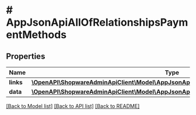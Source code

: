 # # AppJsonApiAllOfRelationshipsPaymentMethods

## Properties

Name | Type | Description | Notes
------------ | ------------- | ------------- | -------------
**links** | [**\OpenAPI\ShopwareAdminApiClient\Model\AppJsonApiAllOfRelationshipsPaymentMethodsLinks**](AppJsonApiAllOfRelationshipsPaymentMethodsLinks.md) |  | [optional]
**data** | [**\OpenAPI\ShopwareAdminApiClient\Model\AppJsonApiAllOfRelationshipsPaymentMethodsData[]**](AppJsonApiAllOfRelationshipsPaymentMethodsData.md) |  | [optional]

[[Back to Model list]](../../README.md#models) [[Back to API list]](../../README.md#endpoints) [[Back to README]](../../README.md)
